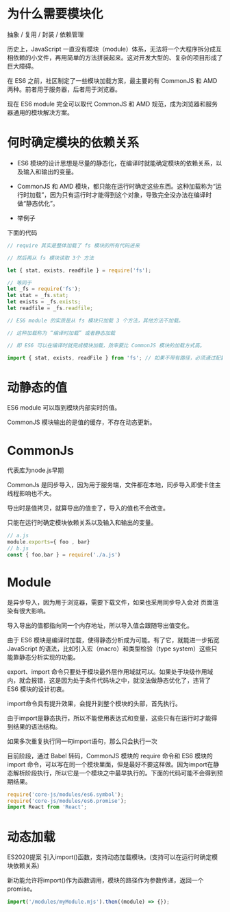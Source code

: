 # 为什么需要模块化

抽象 / 复用 / 封装 / 依赖管理

历史上，JavaScript 一直没有模块（module）体系，无法将一个大程序拆分成互相依赖的小文件，再用简单的方法拼装起来。这对开发大型的、复杂的项目形成了巨大障碍。


在 ES6 之前，社区制定了一些模块加载方案，最主要的有 CommonJS 和 AMD 两种。前者用于服务器，后者用于浏览器。

现在 ES6 module 完全可以取代 CommonJS 和 AMD 规范，成为浏览器和服务器通用的模块解决方案。


# 何时确定模块的依赖关系

- ES6 模块的设计思想是尽量的静态化，在编译时就能确定模块的依赖关系，以及输入和输出的变量。

- CommonJS 和 AMD 模块，都只能在运行时确定这些东西。这种加载称为“运行时加载”，因为只有运行时才能得到这个对象，导致完全没办法在编译时做“静态优化”。


- 举例子

下面的代码
```js
// require 其实是整体加载了 fs 模块的所有代码进来

// 然后再从 fs 模块读取 3个 方法

let { stat, exists, readfile } = require('fs');

// 等同于
let _fs = require('fs');
let stat = _fs.stat;
let exists = _fs.exists;
let readfile = _fs.readfile;
```

```js
// ES6 module 的实质是从 fs 模块只加载 3 个方法，其他方法不加载。

// 这种加载称为 “编译时加载” 或者静态加载

// 即 ES6 可以在编译时就完成模块加载，效率要比 CommonJS 模块的加载方式高。

import { stat, exists, readFile } from 'fs'; // 如果不带有路径，必须通过配置，告诉引擎怎么取到这个模块。
```


# 动静态的值

ES6 module 可以取到模块内部实时的值。


CommonJS 模块输出的是值的缓存，不存在动态更新。


# CommonJs

代表库为node.js早期

CommonJs 是同步导入，因为用于服务端，文件都在本地，同步导入即使卡住主线程影响也不大。

导出时是值拷贝，就算导出的值变了，导入的值也不会改变。

只能在运行时确定模块依赖关系以及输入和输出的变量。

```js
// a.js
module.exports={ foo , bar}
// b.js
const { foo,bar } = require('./a.js')
```




# Module 

是异步导入，因为用于浏览器，需要下载文件，如果也采用同步导入会对 页面渲染有很大影响。

导入导出的值都指向同一个内存地址，所以导入值会跟随导出值变化。

由于 ES6 模块是编译时加载，使得静态分析成为可能。有了它，就能进一步拓宽 JavaScript 的语法，比如引入宏（macro）和类型检验（type system）这些只能靠静态分析实现的功能。

export、import 命令只要处于模块最外层作用域就可以。如果处于块级作用域内，就会报错，这是因为处于条件代码块之中，就没法做静态优化了，违背了 ES6 模块的设计初衷。

import命令具有提升效果，会提升到整个模块的头部，首先执行。

由于import是静态执行，所以不能使用表达式和变量，这些只有在运行时才能得到结果的语法结构。

如果多次重复执行同一句import语句，那么只会执行一次



目前阶段，通过 Babel 转码，CommonJS 模块的 require 命令和 ES6 模块的 import 命令，可以写在同一个模块里面，但是最好不要这样做。因为import在静态解析阶段执行，所以它是一个模块之中最早执行的。下面的代码可能不会得到预期结果。

```js
require('core-js/modules/es6.symbol');
require('core-js/modules/es6.promise');
import React from 'React';
```


# 动态加载

ES2020提案 引入import()函数，支持动态加载模块。(支持可以在运行时确定模块依赖关系)

新功能允许将import()作为函数调用，模块的路径作为参数传递，返回一个 promise。

```js
import('/modules/myModule.mjs').then((module) => {});
```